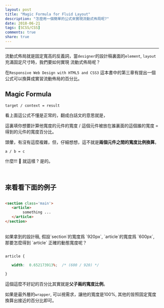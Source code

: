 ```yaml
---
layout: post
title: "Magic Formula for Fluid Layout"
description: "怎麼用一個簡單的公式來實現流動式佈局呢?"
date: 2018-06-21
tags: [SCSS/CSS]
comments: true
share: true
---
```


---

流動式佈局就是固定寬高的反義詞，當`designer`的設計稿裏面的`element`, `layout`充滿固定尺寸時，我們要如何實現
流動式佈局呢？

在`Responsive Web Design with HTML5 and CSS3` 這本書中的第三章有提出一個公式可以換算成實習流動佈局的百分比。

## Magic Formula
` target / context = result `

看上面這公式不懂是正常的，翻成白話文的意思就是，

這裏填你想要計算他寬度的元件的寬度 / 這個元件被放在誰裏面的這個誰的寬度 = 得到的元件的寬度百分比。

頭暈，有沒有這麼複雜，但，仔細想想，這不就是**兩個元件之間的寬度比例換算**。

` a / b = c ` 

什麼!!! 🤔 就這樣 ? 是的。

<br>

## 來看看下面的例子

```html

<section class='main'>
   <article>
        something ...
   </article>
</section>

```

<br>
如果拿到的設計稿, 假設`section`的寬度爲 `920px`, `article`的寬度爲 `600px`, 那要怎麼得到 `article` 正確的動態寬度呢？

```css

article {

   width:  0.652173913%;  /* (600 / 920) */

}

```

這個這麼不好記的百分比其實就是**父子兩的寬度比例**。

如果是最外層的`wrapper`, 可以視需求，讓他的寬度是100%, 其他的皆照固定寬度換算出接近的百分比即可。


